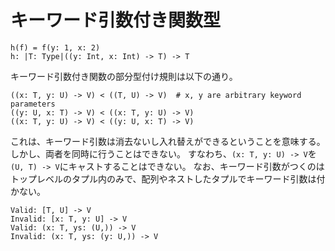 # キーワード引数付き関数型

```erg
h(f) = f(y: 1, x: 2)
h: |T: Type|((y: Int, x: Int) -> T) -> T
```

キーワード引数付き関数の部分型付け規則は以下の通り。

```erg
((x: T, y: U) -> V) < ((T, U) -> V)  # x, y are arbitrary keyword parameters
((y: U, x: T) -> V) < ((x: T, y: U) -> V)
((x: T, y: U) -> V) < ((y: U, x: T) -> V)
```

これは、キーワード引数は消去ないし入れ替えができるということを意味する。
しかし、両者を同時に行うことはできない。
すなわち、`(x: T, y: U) -> V`を`(U, T) -> V`にキャストすることはできない。
なお、キーワード引数がつくのはトップレベルのタプル内のみで、配列やネストしたタプルでキーワード引数は付かない。

```erg
Valid: [T, U] -> V
Invalid: [x: T, y: U] -> V
Valid: (x: T, ys: (U,)) -> V
Invalid: (x: T, ys: (y: U,)) -> V
```
